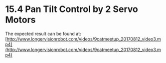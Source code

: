 # 15.4 Pan Tilt Control by 2 Servo Motors

The expected result can be found at:
[http://www.longervisionrobot.com/videos/9catmeetup_20170812_video3.mp4](http://www.longervisionrobot.com/videos/9catmeetup_20170812_video3.mp4)